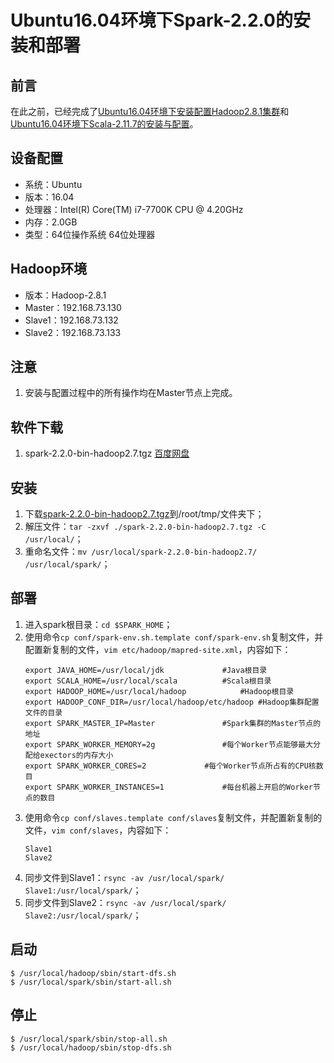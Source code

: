 # Ubuntu16.04环境下Spark-2.2.0的安装和部署
## 前言
在此之前，已经完成了[Ubuntu16.04环境下安装配置Hadoop2.8.1集群](https://github.com/hemajun815/tutorial/blob/master/apache/1.installing-hadoop2.8.1-on-ubuntu.md)和[Ubuntu16.04环境下Scala-2.11.7的安装与配置](https://github.com/hemajun815/tutorial/blob/master/apache/2.installing-scala2.11.7-on-ubuntu.md)。
## 设备配置
- 系统：Ubuntu
- 版本：16.04
- 处理器：Intel(R) Core(TM) i7-7700K CPU @ 4.20GHz
- 内存：2.0GB
- 类型：64位操作系统 64位处理器
## Hadoop环境
- 版本：Hadoop-2.8.1
- Master：192.168.73.130
- Slave1：192.168.73.132
- Slave2：192.168.73.133
## 注意
1. 安装与配置过程中的所有操作均在Master节点上完成。
## 软件下载
1. spark-2.2.0-bin-hadoop2.7.tgz [百度网盘](https://pan.baidu.com/s/1kUDb6ar)
## 安装
1. 下载[spark-2.2.0-bin-hadoop2.7.tgz](https://pan.baidu.com/s/1kUDb6ar)到/root/tmp/文件夹下；
2. 解压文件：`tar -zxvf ./spark-2.2.0-bin-hadoop2.7.tgz -C /usr/local/`；
3. 重命名文件：`mv /usr/local/spark-2.2.0-bin-hadoop2.7/ /usr/local/spark/`；
## 部署
1. 进入spark根目录：`cd $SPARK_HOME`；
2. 使用命令`cp conf/spark-env.sh.template conf/spark-env.sh`复制文件，并配置新复制的文件，`vim etc/hadoop/mapred-site.xml`，内容如下：
	```text
	export JAVA_HOME=/usr/local/jdk				#Java根目录
	export SCALA_HOME=/usr/local/scala			#Scala根目录
	export HADOOP_HOME=/usr/local/hadoop			#Hadoop根目录
	export HADOOP_CONF_DIR=/usr/local/hadoop/etc/hadoop	#Hadoop集群配置文件的目录 
	export SPARK_MASTER_IP=Master				#Spark集群的Master节点的地址
	export SPARK_WORKER_MEMORY=2g				#每个Worker节点能够最大分配给exectors的内存大小 
	export SPARK_WORKER_CORES=2				#每个Worker节点所占有的CPU核数目
	export SPARK_WORKER_INSTANCES=1				#每台机器上开启的Worker节点的数目
	```
3. 使用命令`cp conf/slaves.template conf/slaves`复制文件，并配置新复制的文件，`vim conf/slaves`，内容如下：
	```text
	Slave1
	Slave2
	```
4. 同步文件到Slave1：`rsync -av /usr/local/spark/ Slave1:/usr/local/spark/`；
5. 同步文件到Slave2：`rsync -av /usr/local/spark/ Slave2:/usr/local/spark/`；
## 启动
```console
$ /usr/local/hadoop/sbin/start-dfs.sh
$ /usr/local/spark/sbin/start-all.sh
```
## 停止
```console
$ /usr/local/spark/sbin/stop-all.sh
$ /usr/local/hadoop/sbin/stop-dfs.sh
```
